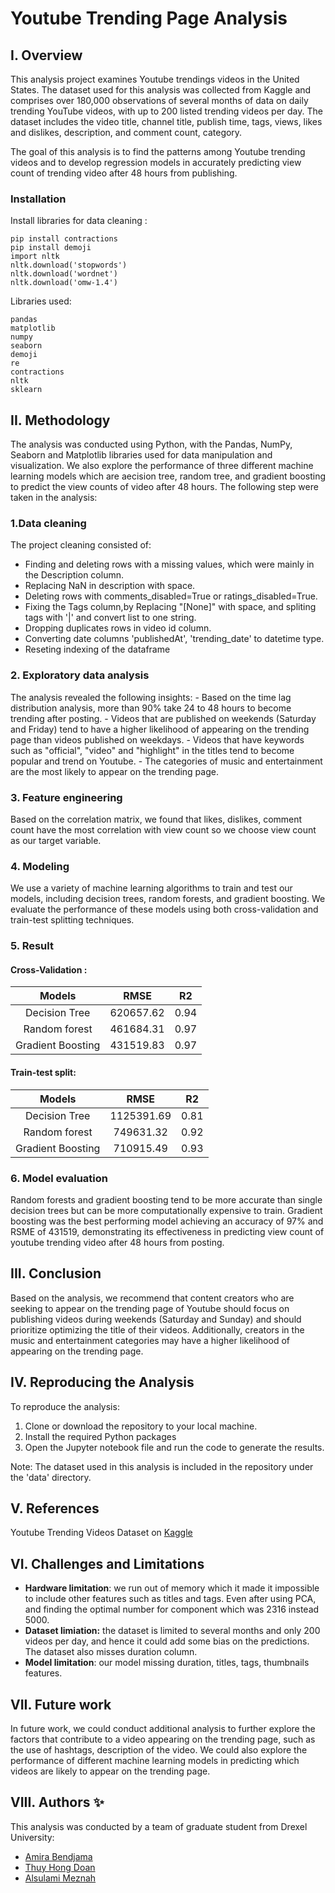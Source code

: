 # Youtube Trending Page Analysis 

## I. Overview
This analysis project examines Youtube trendings videos in the United States. The dataset used for this analysis was collected from Kaggle and comprises over 180,000 observations of several months of data on daily trending YouTube videos, with up to 200 listed trending videos per day. The dataset includes the video title, channel title, publish time, tags, views, likes and dislikes, description, and comment count, category.

The goal of this analysis is to find the patterns among Youtube trending videos and to develop regression models in accurately predicting view count of trending video after 48 hours from publishing.

### Installation
Install libraries for data cleaning : 
```
pip install contractions
pip install demoji
import nltk
nltk.download('stopwords')
nltk.download('wordnet')
nltk.download('omw-1.4')
```  
Libraries used:
``` 
pandas
matplotlib
numpy
seaborn
demoji
re
contractions
nltk
sklearn

``` 

## II. Methodology
The analysis was conducted using Python, with the Pandas, NumPy, Seaborn and Matplotlib libraries used for data manipulation and visualization. We also explore the performance of three different machine learning models which are aecision tree, random tree, and gradient boosting to predict the view counts of video after 48 hours. The following step were taken in the analysis: 

### 1.Data cleaning
 The project cleaning consisted of: 
- Finding and deleting rows with a missing values, which were mainly in the Description column. 
- Replacing NaN in description with space.
- Deleting rows with comments_disabled=True or ratings_disabled=True.
- Fixing the Tags column,by Replacing "[None]" with space, and spliting tags with '|' and convert list to one string.
- Dropping duplicates rows in video id column.
- Converting date columns 'publishedAt', 'trending_date' to datetime type.
- Reseting indexing of the dataframe
### 2. Exploratory data analysis
The analysis revealed the following insights:
    - Based on the time lag distribution analysis, more than 90% take 24 to 48 hours to become trending after posting.
    - Videos that are published on weekends (Saturday and Friday) tend to have a higher likelihood of appearing on the trending page than videos published on weekdays.
    - Videos that have keywords such as "official", "video" and "highlight" in the titles tend to become popular and trend on Youtube.
    - The categories of music and entertainment are the most likely to appear on the trending page.
### 3. Feature engineering
Based on the correlation matrix, we found that likes, dislikes, comment count have the most correlation with view count so we choose view count as our target variable. 
### 4. Modeling
We use a variety of machine learning algorithms to train and test our models, including decision trees, random forests, and gradient boosting. We evaluate the performance of these models using both cross-validation and train-test splitting techniques.
### 5. Result

#### Cross-Validation :
| Models       |  RMSE | R2|
| :-------------: |:-------------:| :-----:|
| Decision Tree| 620657.62  |  0.94|
| Random forest| 461684.31 | 0.97|
|Gradient Boosting|  431519.83 | 0.97|

#### Train-test split:
| Models       |  RMSE | R2|
| :-------------: |:-------------:| :-----:|
| Decision Tree| 1125391.69  |  0.81|
| Random forest| 749631.32 | 0.92|
|Gradient Boosting|  710915.49 | 0.93|


### 6. Model evaluation
Random forests and gradient boosting tend to be more accurate than single decision trees but can be more computationally expensive to train.
Gradient boosting was the best performing model achieving an accuracy of 97% and RSME of 431519, demonstrating its effectiveness in predicting view count of youtube trending video after 48 hours from posting.

## III. Conclusion
Based on the analysis, we recommend that content creators who are seeking to appear on the trending page of Youtube should focus on publishing videos during weekends (Saturday and Sunday) and should prioritize optimizing the title of their videos. Additionally, creators in the music and entertainment categories may have a higher likelihood of appearing on the trending page.

## IV. Reproducing the Analysis
To reproduce the analysis:

1. Clone or download the repository to your local machine.
2. Install the required Python packages 
3. Open the Jupyter notebook file and run the code to generate the results.

Note: The dataset used in this analysis is included in the repository under the 'data' directory.

## V. References
Youtube Trending Videos Dataset on [Kaggle](https://www.kaggle.com/datasets/rsrishav/youtube-trending-video-dataset)

## VI. Challenges and Limitations
- **Hardware limitation**: we run out of memory which it made it impossible to include other features such as titles and tags. Even after using PCA, and finding the optimal number for component which was 2316 instead 5000.
- **Dataset limiation:** the dataset is limited to several months and only 200 videos per day, and hence it could add some bias on the predictions. The dataset also misses duration column.
- **Model limitation**: our model missing duration, titles, tags, thumbnails features.

  
## VII. Future work
In future work, we could conduct additional analysis to further explore the factors that contribute to a video appearing on the trending page, such as the use of hashtags, description of the video. We could also explore the performance of different machine learning models in predicting which videos are likely to appear on the trending page.

## VIII. Authors ✨

This analysis was conducted by a team of graduate student from Drexel University:

- [Amira Bendjama](ab4745@drexel.edu)
- [Thuy Hong Doan](td688@drexel.edu)
- [Alsulami Meznah](mha54@drexel.edu)
